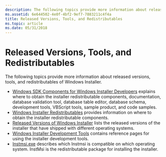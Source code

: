 ```yaml
---
description: The following topics provide more information about released versions, tools, and redistributables of Windows Installer.
ms.assetid: 6e644502-4e0f-4bf2-9ef7-7883211c4f4a
title: Released Versions, Tools, and Redistributables
ms.topic: article
ms.date: 05/31/2018
---
```


# Released Versions, Tools, and Redistributables

The following topics provide more information about released versions, tools, and redistributables of Windows Installer.

-   [Windows SDK Components for Windows Installer Developers](platform-sdk-components-for-windows-installer-developers.md) explains where to obtain the installer redistributable components, documentation, database validation tool, database table editor, database schema, development tools, VBScript tools, sample product, and code samples.
-   [Windows Installer Redistributables](windows-installer-redistributables.md) provides information on where to obtain the installer redistributable components.
-   [Released Versions of Windows Installer](released-versions-of-windows-installer.md) lists the released versions of the installer that have shipped with different operating systems.
-   [Windows Installer Development Tools](windows-installer-development-tools.md) contains reference pages for using the installer development tools.
-   [Instmsi.exe](instmsi-exe.md) describes which Instmsi is compatible on which operating system. InstMsi is the redistributable package for installing the installer.

 

 



